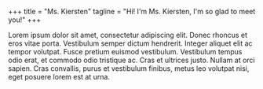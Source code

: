 +++
title = "Ms. Kiersten"
tagline = "Hi! I'm Ms. Kiersten, I'm so glad to meet you!"
+++

Lorem ipsum dolor sit amet, consectetur adipiscing elit. Donec rhoncus et eros vitae porta. Vestibulum semper dictum hendrerit. Integer aliquet elit ac tempor volutpat. Fusce pretium euismod vestibulum. Vestibulum tempus odio erat, et commodo odio tristique ac. Cras et ultrices justo. Nullam at orci sapien. Cras convallis, purus et vestibulum finibus, metus leo volutpat nisi, eget posuere lorem est at urna. 
